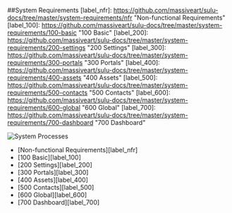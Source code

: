 ##System Requirements
[label_nfr]: https://github.com/massiveart/sulu-docs/tree/master/system-requirements/nfr "Non-functional Requirements"
[label_100]: https://github.com/massiveart/sulu-docs/tree/master/system-requirements/100-basic "100 Basic"
[label_200]: https://github.com/massiveart/sulu-docs/tree/master/system-requirements/200-settings "200 Settings"
[label_300]: https://github.com/massiveart/sulu-docs/tree/master/system-requirements/300-portals "300 Portals"
[label_400]: https://github.com/massiveart/sulu-docs/tree/master/system-requirements/400-assets "400 Assets"
[label_500]: https://github.com/massiveart/sulu-docs/tree/master/system-requirements/500-contacts "500 Contacts"
[label_600]: https://github.com/massiveart/sulu-docs/tree/master/system-requirements/600-global "600 Global"
[label_700]: https://github.com/massiveart/sulu-docs/tree/master/system-requirements/700-dashboard "700 Dashboard"

![System Processes](https://raw.github.com/massiveart/sulu-docs/master/system-requirements/images/system-processes_02.png)

* [Non-functional Requirements][label_nfr]
* [100 Basic][label_100]
* [200 Settings][label_200]
* [300 Portals][label_300]
* [400 Assets][label_400]
* [500 Contacts][label_500]
* [600 Global][label_600]
* [700 Dashboard][label_700]
